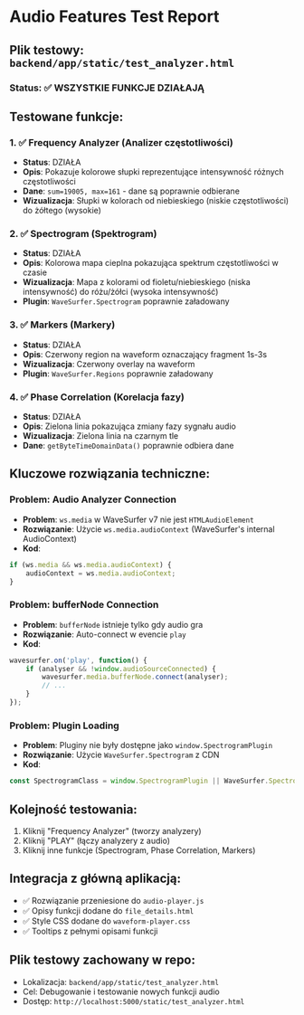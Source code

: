 # Audio Features Test Report

## Plik testowy: `backend/app/static/test_analyzer.html`

### Status: ✅ WSZYSTKIE FUNKCJE DZIAŁAJĄ

## Testowane funkcje:

### 1. ✅ Frequency Analyzer (Analizer częstotliwości)
- **Status**: DZIAŁA
- **Opis**: Pokazuje kolorowe słupki reprezentujące intensywność różnych częstotliwości
- **Dane**: `sum=19005, max=161` - dane są poprawnie odbierane
- **Wizualizacja**: Słupki w kolorach od niebieskiego (niskie częstotliwości) do żółtego (wysokie)

### 2. ✅ Spectrogram (Spektrogram)
- **Status**: DZIAŁA  
- **Opis**: Kolorowa mapa cieplna pokazująca spektrum częstotliwości w czasie
- **Wizualizacja**: Mapa z kolorami od fioletu/niebieskiego (niska intensywność) do różu/żółci (wysoka intensywność)
- **Plugin**: `WaveSurfer.Spectrogram` poprawnie załadowany

### 3. ✅ Markers (Markery)
- **Status**: DZIAŁA
- **Opis**: Czerwony region na waveform oznaczający fragment 1s-3s
- **Wizualizacja**: Czerwony overlay na waveform
- **Plugin**: `WaveSurfer.Regions` poprawnie załadowany

### 4. ✅ Phase Correlation (Korelacja fazy)
- **Status**: DZIAŁA
- **Opis**: Zielona linia pokazująca zmiany fazy sygnału audio
- **Wizualizacja**: Zielona linia na czarnym tle
- **Dane**: `getByteTimeDomainData()` poprawnie odbiera dane

## Kluczowe rozwiązania techniczne:

### Problem: Audio Analyzer Connection
- **Problem**: `ws.media` w WaveSurfer v7 nie jest `HTMLAudioElement`
- **Rozwiązanie**: Użycie `ws.media.audioContext` (WaveSurfer's internal AudioContext)
- **Kod**: 
```javascript
if (ws.media && ws.media.audioContext) {
    audioContext = ws.media.audioContext;
}
```

### Problem: bufferNode Connection
- **Problem**: `bufferNode` istnieje tylko gdy audio gra
- **Rozwiązanie**: Auto-connect w evencie `play`
- **Kod**:
```javascript
wavesurfer.on('play', function() {
    if (analyser && !window.audioSourceConnected) {
        wavesurfer.media.bufferNode.connect(analyser);
        // ...
    }
});
```

### Problem: Plugin Loading
- **Problem**: Pluginy nie były dostępne jako `window.SpectrogramPlugin`
- **Rozwiązanie**: Użycie `WaveSurfer.Spectrogram` z CDN
- **Kod**:
```javascript
const SpectrogramClass = window.SpectrogramPlugin || WaveSurfer.Spectrogram;
```

## Kolejność testowania:
1. Kliknij "Frequency Analyzer" (tworzy analyzery)
2. Kliknij "PLAY" (łączy analyzery z audio)
3. Kliknij inne funkcje (Spectrogram, Phase Correlation, Markers)

## Integracja z główną aplikacją:
- ✅ Rozwiązanie przeniesione do `audio-player.js`
- ✅ Opisy funkcji dodane do `file_details.html`
- ✅ Style CSS dodane do `waveform-player.css`
- ✅ Tooltips z pełnymi opisami funkcji

## Plik testowy zachowany w repo:
- Lokalizacja: `backend/app/static/test_analyzer.html`
- Cel: Debugowanie i testowanie nowych funkcji audio
- Dostęp: `http://localhost:5000/static/test_analyzer.html`
